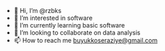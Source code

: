 - 👋 Hi, I’m @rzbks
- 👀 I’m interested in software
- 🌱 I’m currently learning basic software
- 💞️ I’m looking to collaborate on data analysis
- 📫 How to reach me buyukkoseraziye@gmail.com

<!---
rzbks/rzbks is a ✨ special ✨ repository because its `README.md` (this file) appears on your GitHub profile.
You can click the Preview link to take a look at your changes.
--->
